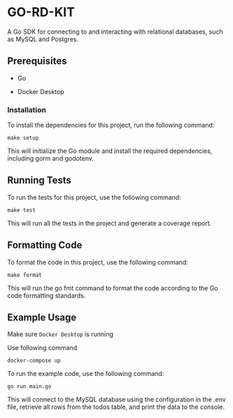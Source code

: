# GO-RD-KIT
A Go SDK for connecting to and interacting with relational databases, such as MySQL and Postgres.

## Prerequisites

- Go

- Docker Desktop

### Installation

To install the dependencies for this project, run the following command:


`make setup`

This will initialize the Go module and install the required dependencies, including gorm and godotenv.

## Running Tests

To run the tests for this project, use the following command:

`make test`

This will run all the tests in the project and generate a coverage report.

## Formatting Code

To format the code in this project, use the following command:

`make format`

This will run the go fmt command to format the code according to the Go code formatting standards.

## Example Usage

Make sure `Docker Desktop` is running

Use following command

`docker-compose up`

To run the example code, use the following command:

`go run main.go`

This will connect to the MySQL database using the configuration in the .env file, retrieve all rows from the todos table, and print the data to the console.

